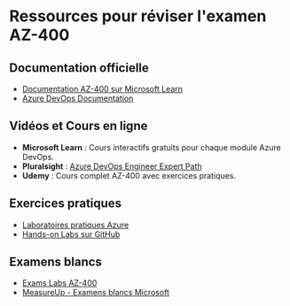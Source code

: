 # Ressources pour réviser l'examen AZ-400

## Documentation officielle
- [Documentation AZ-400 sur Microsoft Learn](https://learn.microsoft.com/fr-fr/certifications/exams/az-400)
- [Azure DevOps Documentation](https://learn.microsoft.com/en-us/azure/devops/?view=azure-devops)

## Vidéos et Cours en ligne
- **Microsoft Learn** : Cours interactifs gratuits pour chaque module Azure DevOps.
- **Pluralsight** : [Azure DevOps Engineer Expert Path](https://www.pluralsight.com/paths/azure-devops-engineer-expert)
- **Udemy** : Cours complet AZ-400 avec exercices pratiques.

## Exercices pratiques
- [Laboratoires pratiques Azure](https://azure.microsoft.com/en-us/training/learning-paths/)
- [Hands-on Labs sur GitHub](https://github.com/Microsoft/azuredevopslabs)
  
## Examens blancs
- [Exams Labs AZ-400](https://www.exam-labs.com/exam/AZ-400)
- [MeasureUp - Examens blancs Microsoft](https://www.measureup.com/Microsoft-AZ-400-Azure-DevOps-Engineer-Certification-practice-test.html)